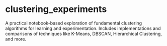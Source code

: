 # clustering_experiments
A practical notebook-based exploration of fundamental clustering algorithms for learning and experimentation. Includes implementations and comparisons of techniques like K-Means, DBSCAN, Hierarchical Clustering, and more.

